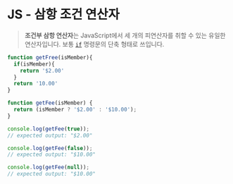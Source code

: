 # JS - 삼항 조건 연산자

>**조건부 삼항 연산자**는 JavaScript에서 세 개의 피연산자를 취할 수 있는 유일한 연산자입니다. 보통 [`if`](https://developer.mozilla.org/ko/docs/Web/JavaScript/Reference/Statements/if...else) 명령문의 단축 형태로 쓰입니다.



```javascript
function getFree(isMember){
  if(isMember){
    return '$2.00'
  }
  return '10.00'
}
```



```javascript
function getFee(isMember) {
  return (isMember ? '$2.00' : '$10.00');
}

console.log(getFee(true));
// expected output: "$2.00"

console.log(getFee(false));
// expected output: "$10.00"

console.log(getFee(null));
// expected output: "$10.00"

```

